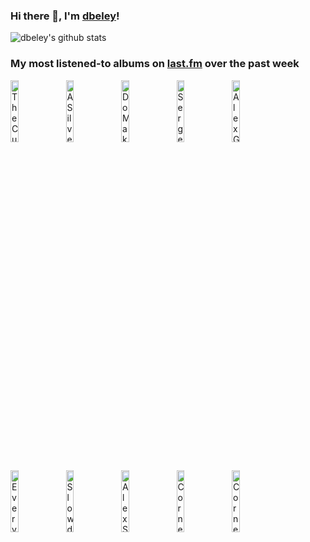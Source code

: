 ### Hi there 👋, I'm [dbeley](https://dbeley.ovh/en)!

![dbeley's github stats](https://github-readme-stats.vercel.app/api?username=dbeley)

### My most listened-to albums on [last.fm](https://www.last.fm/user/d_beley) over the past week

[<img src='https://lastfm.freetls.fastly.net/i/u/300x300/83b8ba7098904df8cd2a781da5b4f871.jpg' width='16%' height='16%' alt='The Cure - Disintegration'>](https://www.last.fm/music/the%2bcure/disintegration)&nbsp;
[<img src='https://lastfm.freetls.fastly.net/i/u/300x300/cb137b4b5faf42e99fa3dd50330c61c4.png' width='16%' height='16%' alt='A Silver Mt. Zion - He Has Left Us Alone, but Shafts of Light Sometimes Grace the Corner of Our Rooms…'>](https://www.last.fm/music/a%2bsilver%2bmt.%2bzion/he%2bhas%2bleft%2bus%2balone%252c%2bbut%2bshafts%2bof%2blight%2bsometimes%2bgrace%2bthe%2bcorner%2bof%2bour%2brooms%25e2%2580%25a6)&nbsp;
[<img src='https://lastfm.freetls.fastly.net/i/u/300x300/f01dc65b3d4496b4d34d6a004f329930.png' width='16%' height='16%' alt='Do Make Say Think - & Yet & Yet'>](https://www.last.fm/music/do%2bmake%2bsay%2bthink/%2526%2byet%2b%2526%2byet)&nbsp;
[<img src='https://lastfm.freetls.fastly.net/i/u/300x300/f98967850adeaae9c2bc5888347b5a27.jpg' width='16%' height='16%' alt='Serge Gainsbourg - Histoire de Melody Nelson'>](https://www.last.fm/music/serge%2bgainsbourg/histoire%2bde%2bmelody%2bnelson)&nbsp;
[<img src='https://lastfm.freetls.fastly.net/i/u/300x300/0b8520054cfd8af493b44a8bed0a2361.jpg' width='16%' height='16%' alt='Alex G - TRICK'>](https://www.last.fm/music/alex%2bg/trick)&nbsp;
<br>
[<img src='https://lastfm.freetls.fastly.net/i/u/300x300/b2ac8a0af4f5100f4f95085130db6051.jpg' width='16%' height='16%' alt='Everything Everything - RE-ANIMATOR'>](https://www.last.fm/music/everything%2beverything/re-animator)&nbsp;
[<img src='https://lastfm.freetls.fastly.net/i/u/300x300/a0beb2c48c08e2d3ded06875fe248bb2.jpg' width='16%' height='16%' alt='Slowdive - Souvlaki'>](https://www.last.fm/music/slowdive/souvlaki)&nbsp;
[<img src='https://lastfm.freetls.fastly.net/i/u/300x300/520e7c94232c4e83af9c0a6c506f9edb.jpg' width='16%' height='16%' alt='Alex Sipiagin - Destinations Unknown'>](https://www.last.fm/music/alex%2bsipiagin/destinations%2bunknown)&nbsp;
[<img src='https://lastfm.freetls.fastly.net/i/u/300x300/94fcc3767f9ff09648c1cf0e3f464800.png' width='16%' height='16%' alt='Cornelius - Fantasma'>](https://www.last.fm/music/cornelius/fantasma)&nbsp;
[<img src='https://lastfm.freetls.fastly.net/i/u/300x300/c172f067999d4f3d8ed999b0fff4644e.png' width='16%' height='16%' alt='Cornelius - Point'>](https://www.last.fm/music/cornelius/point)&nbsp;
<br>
